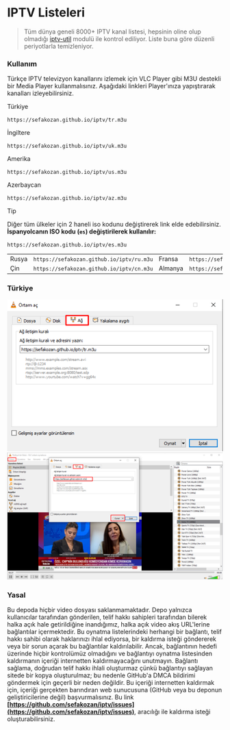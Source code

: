 #  IPTV Listeleri
> Tüm dünya geneli 8000+ IPTV kanal listesi, hepsinin oline olup olmadığı [iptv-util](https://github.com/sefakozan/iptv-util) modulü ile kontrol ediliyor. Liste buna göre düzenli periyotlarla temizleniyor.

### Kullanım
Türkçe IPTV televizyon kanallarını izlemek için VLC Player gibi M3U destekli bir Media Player kullanmalısınız. Aşağıdaki linkleri Player'ınıza yapıştırarak kanalları izleyebilirsiniz.

Türkiye
```
https://sefakozan.github.io/iptv/tr.m3u
```
İngiltere
```
https://sefakozan.github.io/iptv/uk.m3u
```
Amerika
```
https://sefakozan.github.io/iptv/us.m3u
```
Azerbaycan
```
https://sefakozan.github.io/iptv/az.m3u
```


> [!TIP]  
> Diğer tüm ülkeler için 2 haneli iso kodunu değiştirerek link elde edebilirsiniz.  
> **İspanyolcanın ISO kodu (`es`) değiştirilerek kullanılır:**  
> ```text 
>https://sefakozan.github.io/iptv/es.m3u
>```

|||||
|:--------------|:---------------------------------------:|:------------|:---------------------------------------:|
| Rusya         |`https://sefakozan.github.io/iptv/ru.m3u`| Fransa      |`https://sefakozan.github.io/iptv/fr.m3u`|
| Çin           |`https://sefakozan.github.io/iptv/cn.m3u`| Almanya     |`https://sefakozan.github.io/iptv/de.m3u`|



### Türkiye


![network](network.png)
![vlc](vlc.png)

### Yasal
Bu depoda hiçbir video dosyası saklanmamaktadır. Depo yalnızca kullanıcılar tarafından gönderilen, telif hakkı sahipleri tarafından bilerek halka açık hale getirildiğine inandığımız, halka açık video akış URL'lerine bağlantılar içermektedir. Bu oynatma listelerindeki herhangi bir bağlantı, telif hakkı sahibi olarak haklarınızı ihlal ediyorsa, bir kaldırma isteği göndererek veya bir sorun açarak bu bağlantılar kaldırılabilir. Ancak, bağlantının hedefi üzerinde hiçbir kontrolümüz olmadığını ve bağlantıyı oynatma listesinden kaldırmanın içeriği internetten kaldırmayacağını unutmayın. Bağlantı sağlama, doğrudan telif hakkı ihlali oluşturmaz çünkü bağlantıyı sağlayan sitede bir kopya oluşturulmaz; bu nedenle GitHub'a DMCA bildirimi göndermek için geçerli bir neden değildir. Bu içeriği internetten kaldırmak için, içeriği gerçekten barındıran web sunucusuna (GitHub veya bu deponun geliştiricilerine değil) başvurmalısınız. Bu link **[https://github.com/sefakozan/iptv/issues](https://github.com/sefakozan/iptv/issues)**, aracılığı ile kaldırma isteği oluşturabilirsiniz.


